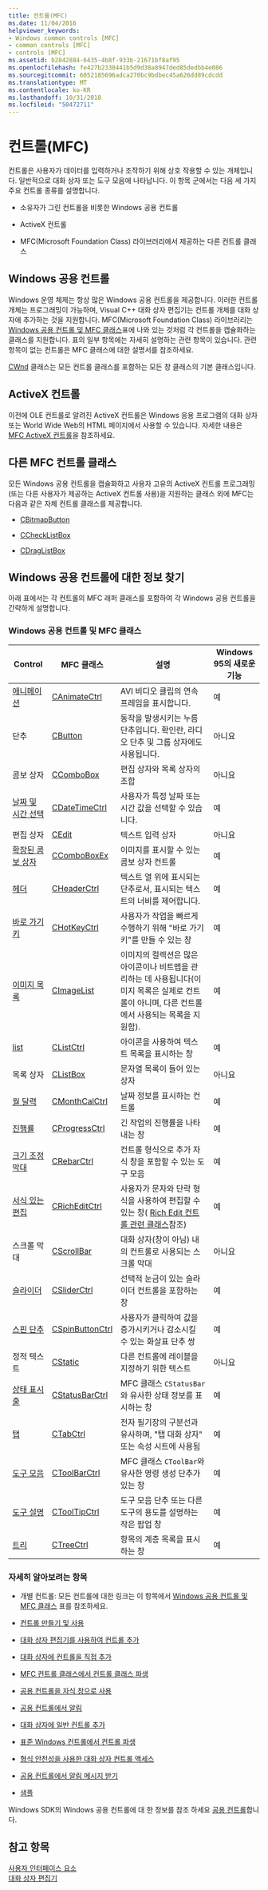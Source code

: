 ```yaml
---
title: 컨트롤(MFC)
ms.date: 11/04/2016
helpviewer_keywords:
- Windows common controls [MFC]
- common controls [MFC]
- controls [MFC]
ms.assetid: b2842884-6435-4b8f-933b-21671bf8af95
ms.openlocfilehash: fe427b2330441b5d9d38a8947ded85dedbb4e086
ms.sourcegitcommit: 6052185696adca270bc9bdbec45a626dd89cdcdd
ms.translationtype: MT
ms.contentlocale: ko-KR
ms.lasthandoff: 10/31/2018
ms.locfileid: "50472711"
---
```

# <a name="controls-mfc"></a>컨트롤(MFC)

컨트롤은 사용자가 데이터를 입력하거나 조작하기 위해 상호 작용할 수 있는 개체입니다. 일반적으로 대화 상자 또는 도구 모음에 나타납니다. 이 항목 군에서는 다음 세 가지 주요 컨트롤 종류를 설명합니다.

- 소유자가 그린 컨트롤을 비롯한 Windows 공용 컨트롤

- ActiveX 컨트롤

- MFC(Microsoft Foundation Class) 라이브러리에서 제공하는 다른 컨트롤 클래스

## <a name="windows-common-controls"></a>Windows 공용 컨트롤

Windows 운영 체제는 항상 많은 Windows 공용 컨트롤을 제공합니다. 이러한 컨트롤 개체는 프로그래밍이 가능하며, Visual C++ 대화 상자 편집기는 컨트롤 개체를 대화 상자에 추가하는 것을 지원합니다. MFC(Microsoft Foundation Class) 라이브러리는 [Windows 공용 컨트롤 및 MFC 클래스](#_core_windows_common_controls_and_mfc_classes)표에 나와 있는 것처럼 각 컨트롤을 캡슐화하는 클래스를 지원합니다. 표의 일부 항목에는 자세히 설명하는 관련 항목이 있습니다. 관련 항목이 없는 컨트롤은 MFC 클래스에 대한 설명서를 참조하세요.

[CWnd](../mfc/reference/cwnd-class.md) 클래스는 모든 컨트롤 클래스를 포함하는 모든 창 클래스의 기본 클래스입니다.

## <a name="activex-controls"></a>ActiveX 컨트롤

이전에 OLE 컨트롤로 알려진 ActiveX 컨트롤은 Windows 응용 프로그램의 대화 상자 또는 World Wide Web의 HTML 페이지에서 사용할 수 있습니다. 자세한 내용은 [MFC ActiveX 컨트롤](../mfc/mfc-activex-controls.md)을 참조하세요.

## <a name="other-mfc-control-classes"></a>다른 MFC 컨트롤 클래스

모든 Windows 공용 컨트롤을 캡슐화하고 사용자 고유의 ActiveX 컨트롤 프로그래밍(또는 다른 사용자가 제공하는 ActiveX 컨트롤 사용)을 지원하는 클래스 외에 MFC는 다음과 같은 자체 컨트롤 클래스를 제공합니다.

- [CBitmapButton](../mfc/reference/cbitmapbutton-class.md)

- [CCheckListBox](../mfc/reference/cchecklistbox-class.md)

- [CDragListBox](../mfc/reference/cdraglistbox-class.md)

##  <a name="_core_finding_information_about_windows_common_controls"></a> Windows 공용 컨트롤에 대한 정보 찾기

아래 표에서는 각 컨트롤의 MFC 래퍼 클래스를 포함하여 각 Windows 공용 컨트롤을 간략하게 설명합니다.

### <a name="_core_windows_common_controls_and_mfc_classes"></a>  Windows 공용 컨트롤 및 MFC 클래스

|Control|MFC 클래스|설명|Windows 95의 새로운 기능|
|-------------|---------------|-----------------|------------------------|
|[애니메이션](../mfc/using-canimatectrl.md)|[CAnimateCtrl](../mfc/reference/canimatectrl-class.md)|AVI 비디오 클립의 연속 프레임을 표시합니다.|예|
|단추|[CButton](../mfc/reference/cbutton-class.md)|동작을 발생시키는 누름 단추입니다. 확인란, 라디오 단추 및 그룹 상자에도 사용됩니다.|아니요|
|콤보 상자|[CComboBox](../mfc/reference/ccombobox-class.md)|편집 상자와 목록 상자의 조합|아니요|
|[날짜 및 시간 선택](../mfc/using-cdatetimectrl.md)|[CDateTimeCtrl](../mfc/reference/cdatetimectrl-class.md)|사용자가 특정 날짜 또는 시간 값을 선택할 수 있습니다.|예|
|편집 상자|[CEdit](../mfc/reference/cedit-class.md)|텍스트 입력 상자|아니요|
|[확장된 콤보 상자](../mfc/using-ccomboboxex.md)|[CComboBoxEx](../mfc/reference/ccomboboxex-class.md)|이미지를 표시할 수 있는 콤보 상자 컨트롤|예|
|[헤더](../mfc/using-cheaderctrl.md)|[CHeaderCtrl](../mfc/reference/cheaderctrl-class.md)|텍스트 열 위에 표시되는 단추로서, 표시되는 텍스트의 너비를 제어합니다.|예|
|[바로 가기 키](../mfc/using-chotkeyctrl.md)|[CHotKeyCtrl](../mfc/reference/chotkeyctrl-class.md)|사용자가 작업을 빠르게 수행하기 위해 "바로 가기 키"를 만들 수 있는 창|예|
|[이미지 목록](../mfc/using-cimagelist.md)|[CImageList](../mfc/reference/cimagelist-class.md)|이미지의 컬렉션은 많은 아이콘이나 비트맵을 관리하는 데 사용됩니다(이미지 목록은 실제로 컨트롤이 아니며, 다른 컨트롤에서 사용되는 목록을 지원함).|예|
|[list](../mfc/using-clistctrl.md)|[CListCtrl](../mfc/reference/clistctrl-class.md)|아이콘을 사용하여 텍스트 목록을 표시하는 창|예|
|목록 상자|[CListBox](../mfc/reference/clistbox-class.md)|문자열 목록이 들어 있는 상자|아니요|
|[월 달력](../mfc/using-cmonthcalctrl.md)|[CMonthCalCtrl](../mfc/reference/cmonthcalctrl-class.md)|날짜 정보를 표시하는 컨트롤|예|
|[진행률](../mfc/using-cprogressctrl.md)|[CProgressCtrl](../mfc/reference/cprogressctrl-class.md)|긴 작업의 진행률을 나타내는 창|예|
|[크기 조정 막대](../mfc/using-crebarctrl.md)|[CRebarCtrl](../mfc/reference/crebarctrl-class.md)|컨트롤 형식으로 추가 자식 창을 포함할 수 있는 도구 모음|예|
|[서식 있는 편집](../mfc/using-cricheditctrl.md)|[CRichEditCtrl](../mfc/reference/cricheditctrl-class.md)|사용자가 문자와 단락 형식을 사용하여 편집할 수 있는 창( [Rich Edit 컨트롤 관련 클래스](../mfc/classes-related-to-rich-edit-controls.md)참조)|예|
|스크롤 막대|[CScrollBar](../mfc/reference/cscrollbar-class.md)|대화 상자(창이 아님) 내의 컨트롤로 사용되는 스크롤 막대|아니요|
|[슬라이더](../mfc/using-csliderctrl.md)|[CSliderCtrl](../mfc/reference/csliderctrl-class.md)|선택적 눈금이 있는 슬라이더 컨트롤을 포함하는 창|예|
|[스핀 단추](../mfc/using-cspinbuttonctrl.md)|[CSpinButtonCtrl](../mfc/reference/cspinbuttonctrl-class.md)|사용자가 클릭하여 값을 증가시키거나 감소시킬 수 있는 화살표 단추 쌍|예|
|정적 텍스트|[CStatic](../mfc/reference/cstatic-class.md)|다른 컨트롤에 레이블을 지정하기 위한 텍스트|아니요|
|[상태 표시줄](../mfc/using-cstatusbarctrl.md)|[CStatusBarCtrl](../mfc/reference/cstatusbarctrl-class.md)|MFC 클래스 `CStatusBar`와 유사한 상태 정보를 표시하는 창|예|
|[탭](../mfc/using-ctabctrl.md)|[CTabCtrl](../mfc/reference/ctabctrl-class.md)|전자 필기장의 구분선과 유사하며, "탭 대화 상자" 또는 속성 시트에 사용됨|예|
|[도구 모음](../mfc/using-ctoolbarctrl.md)|[CToolBarCtrl](../mfc/reference/ctoolbarctrl-class.md)|MFC 클래스 `CToolBar`와 유사한 명령 생성 단추가 있는 창|예|
|[도구 설명](../mfc/using-ctooltipctrl.md)|[CToolTipCtrl](../mfc/reference/ctooltipctrl-class.md)|도구 모음 단추 또는 다른 도구의 용도를 설명하는 작은 팝업 창|예|
|[트리](../mfc/using-ctreectrl.md)|[CTreeCtrl](../mfc/reference/ctreectrl-class.md)|항목의 계층 목록을 표시하는 창|예|

### <a name="what-do-you-want-to-know-more-about"></a>자세히 알아보려는 항목

- 개별 컨트롤: 모든 컨트롤에 대한 링크는 이 항목에서 [Windows 공용 컨트롤 및 MFC 클래스](#_core_windows_common_controls_and_mfc_classes) 표를 참조하세요.

- [컨트롤 만들기 및 사용](../mfc/making-and-using-controls.md)

- [대화 상자 편집기를 사용하여 컨트롤 추가](../mfc/using-the-dialog-editor-to-add-controls.md)

- [대화 상자에 컨트롤을 직접 추가](../mfc/adding-controls-by-hand.md)

- [MFC 컨트롤 클래스에서 컨트롤 클래스 파생](../mfc/deriving-controls-from-a-standard-control.md)

- [공용 컨트롤을 자식 창으로 사용](../mfc/using-a-common-control-as-a-child-window.md)

- [공용 컨트롤에서 알림](../mfc/receiving-notification-from-common-controls.md)

- [대화 상자에 일반 컨트롤 추가](../mfc/using-common-controls-in-a-dialog-box.md)

- [표준 Windows 컨트롤에서 컨트롤 파생](../mfc/deriving-controls-from-a-standard-control.md)

- [형식 안전성을 사용한 대화 상자 컨트롤 액세스](../mfc/type-safe-access-to-controls-in-a-dialog-box.md)

- [공용 컨트롤에서 알림 메시지 받기](../mfc/receiving-notification-from-common-controls.md)

- [샘플](../mfc/common-control-sample-list.md)

Windows SDK의 Windows 공용 컨트롤에 대 한 정보를 참조 하세요 [공용 컨트롤](/windows/desktop/Controls/common-controls-intro)합니다.

## <a name="see-also"></a>참고 항목

[사용자 인터페이스 요소](../mfc/user-interface-elements-mfc.md)<br/>
[대화 상자 편집기](../windows/dialog-editor.md)

